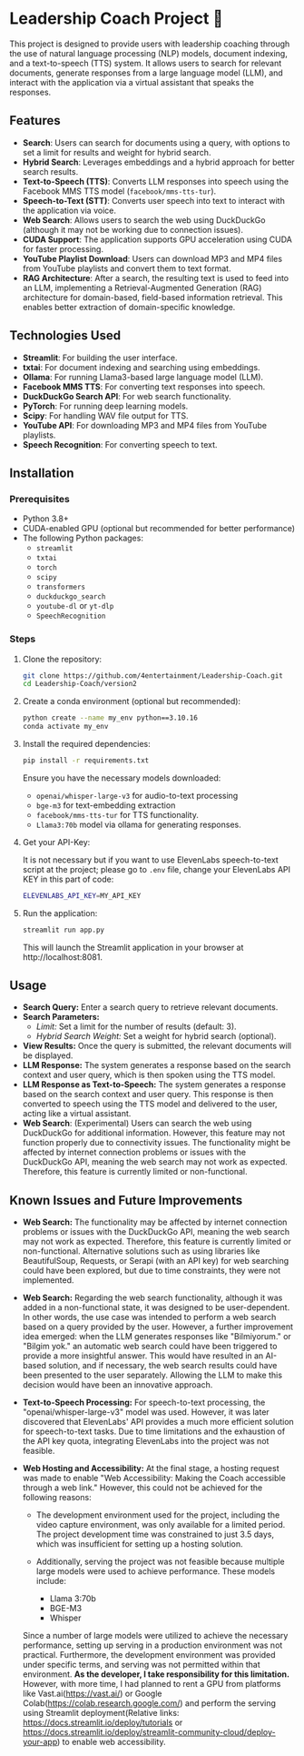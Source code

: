 # Leadership Coach Project 🚀

This project is designed to provide users with leadership coaching through the use of natural language processing (NLP) models, document indexing, and a text-to-speech (TTS) system. It allows users to search for relevant documents, generate responses from a large language model (LLM), and interact with the application via a virtual assistant that speaks the responses.

## Features

- **Search**: Users can search for documents using a query, with options to set a limit for results and weight for hybrid search.
- **Hybrid Search**: Leverages embeddings and a hybrid approach for better search results.
- **Text-to-Speech (TTS)**: Converts LLM responses into speech using the Facebook MMS TTS model (`facebook/mms-tts-tur`).
- **Speech-to-Text (STT)**: Converts user speech into text to interact with the application via voice.
- **Web Search**: Allows users to search the web using DuckDuckGo (although it may not be working due to connection issues).
- **CUDA Support**: The application supports GPU acceleration using CUDA for faster processing.
- **YouTube Playlist Download**: Users can download MP3 and MP4 files from YouTube playlists and convert them to text format.
- **RAG Architecture**: After a search, the resulting text is used to feed into an LLM, implementing a Retrieval-Augmented Generation (RAG) architecture for domain-based, field-based information retrieval. This enables better extraction of domain-specific knowledge.

## Technologies Used

- **Streamlit**: For building the user interface.
- **txtai**: For document indexing and searching using embeddings.
- **Ollama**: For running Llama3-based large language model (LLM).
- **Facebook MMS TTS**: For converting text responses into speech.
- **DuckDuckGo Search API**: For web search functionality.
- **PyTorch**: For running deep learning models.
- **Scipy**: For handling WAV file output for TTS.
- **YouTube API**: For downloading MP3 and MP4 files from YouTube playlists.
- **Speech Recognition**: For converting speech to text.

## Installation

### Prerequisites

- Python 3.8+
- CUDA-enabled GPU (optional but recommended for better performance)
- The following Python packages:
  - `streamlit`
  - `txtai`
  - `torch`
  - `scipy`
  - `transformers`
  - `duckduckgo_search`
  - `youtube-dl` or `yt-dlp`
  - `SpeechRecognition`


### Steps

1. Clone the repository:
    ```bash
    git clone https://github.com/4entertainment/Leadership-Coach.git
    cd Leadership-Coach/version2
    ```

2. Create a conda environment (optional but recommended):

    ```bash
    python create --name my_env python==3.10.16
    conda activate my_env
    ```

3. Install the required dependencies:
    ```bash
    pip install -r requirements.txt
    ```
    Ensure you have the necessary models downloaded:

    - `openai/whisper-large-v3` for audio-to-text processing
    - `bge-m3` for text-embedding extraction
    - `facebook/mms-tts-tur` for TTS functionality.
    - `Llama3:70b` model via ollama for generating responses.

4. Get your API-Key:

    It is not necessary but if you want to use ElevenLabs speech-to-text script at the project; please go to `.env` file, change your ElevenLabs API KEY in this part of code: 
    ```bash
    ELEVENLABS_API_KEY=MY_API_KEY
    ```

5. Run the application:

    ```bash
    streamlit run app.py
    ```
    This will launch the Streamlit application in your browser at http://localhost:8081.

## Usage
- **Search Query:** Enter a search query to retrieve relevant documents.
- **Search Parameters:**
    - *Limit:* Set a limit for the number of results (default: 3).
    - *Hybrid Search Weight:* Set a weight for hybrid search (optional).
- **View Results:** Once the query is submitted, the relevant documents will be displayed.
- **LLM Response:** The system generates a response based on the search context and user query, which is then spoken using the TTS model.
- **LLM Response as Text-to-Speech:** The system generates a response based on the search context and user query. This response is then converted to speech using the TTS model and delivered to the user, acting like a virtual assistant.
- **Web Search**: (Experimental) Users can search the web using DuckDuckGo for additional information. However, this feature may not function properly due to connectivity issues. The functionality might be affected by internet connection problems or issues with the DuckDuckGo API, meaning the web search may not work as expected. Therefore, this feature is currently limited or non-functional.



## Known Issues and Future Improvements
- **Web Search:** The functionality may be affected by internet connection problems or issues with the DuckDuckGo API, meaning the web search may not work as expected. Therefore, this feature is currently limited or non-functional. Alternative solutions such as using libraries like BeautifulSoup, Requests, or Serapi (with an API key) for web searching could have been explored, but due to time constraints, they were not implemented.

- **Web Search:** Regarding the web search functionality, although it was added in a non-functional state, it was designed to be user-dependent. In other words, the use case was intended to perform a web search based on a query provided by the user. However, a further improvement idea emerged: when the LLM generates responses like "Bilmiyorum." or "Bilgim yok." an automatic web search could have been triggered to provide a more insightful answer. This would have resulted in an AI-based solution, and if necessary, the web search results could have been presented to the user separately. Allowing the LLM to make this decision would have been an innovative approach.

- **Text-to-Speech Processing:** For speech-to-text processing, the "openai/whisper-large-v3" model was used. However, it was later discovered that ElevenLabs' API provides a much more efficient solution for speech-to-text tasks. Due to time limitations and the exhaustion of the API key quota, integrating ElevenLabs into the project was not feasible.

- **Web Hosting and Accessibility:** At the final stage, a hosting request was made to enable "Web Accessibility: Making the Coach accessible through a web link." However, this could not be achieved for the following reasons:

    - The development environment used for the project, including the video capture environment, was only available for a limited period. The project development time was constrained to just 3.5 days, which was insufficient for setting up a hosting solution.

    - Additionally, serving the project was not feasible because multiple large models were used to achieve performance. These models include:

        - Llama 3:70b
        - BGE-M3
        - Whisper

    Since a number of large models were utilized to achieve the necessary performance, setting up serving in a production environment was not practical. Furthermore, the development environment was provided under specific terms, and serving was not permitted within that environment. **As the developer, I take responsibility for this limitation.** However, with more time, I had planned to rent a GPU from platforms like Vast.ai(https://vast.ai/) or Google Colab(https://colab.research.google.com/) and perform the serving using Streamlit deployment(Relative links: https://docs.streamlit.io/deploy/tutorials or https://docs.streamlit.io/deploy/streamlit-community-cloud/deploy-your-app) to enable web accessibility.
